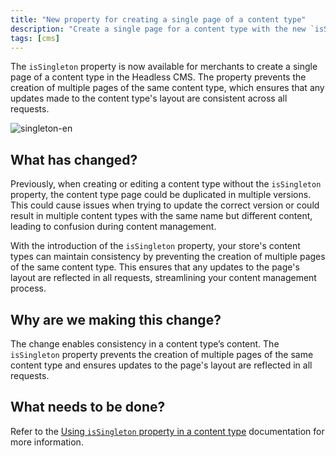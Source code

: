 ```yaml
---
title: "New property for creating a single page of a content type"
description: "Create a single page for a content type with the new `isSingleton` property, ensuring consistency and preventing duplication of layout updates."
tags: [cms]
---
```


The `isSingleton` property is now available for merchants to create a single page of a content type in the Headless CMS. The property prevents the creation of multiple pages of the same content type, which ensures that any updates made to the content type's layout are consistent across all requests.

![singleton-en](https://user-images.githubusercontent.com/67270558/230461926-6944c58e-60f2-4857-82d3-43ee507cac4e.gif)

## What has changed?

Previously, when creating or editing a content type without the `isSingleton` property, the content type page could be duplicated in multiple versions. This could cause issues when trying to update the correct version or could result in multiple content types with the same name but different content, leading to confusion during content management.

With the introduction of the `isSingleton` property, your store's content types can maintain consistency by preventing the creation of multiple pages of the same content type. This ensures that any updates to the page's layout are reflected in all requests, streamlining your content management process.


## Why are we making this change?
The change enables consistency in a content type’s content. The `isSingleton` property prevents the creation of multiple pages of the same content type and ensures updates to the page's layout are reflected in all requests.

## What needs to be done?
Refer to the [Using `isSingleton` property in a content type](https://www.faststore.dev/how-to-guides/cms/vtex-headless-cms/Using%20isSingleton%20property%20in%20a%20contenty%20type) documentation for more information.

